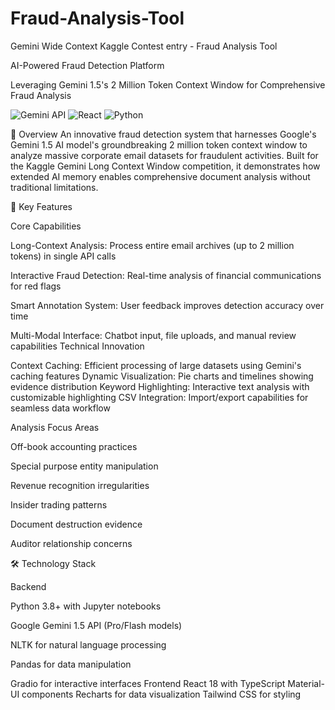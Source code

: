 # Fraud-Analysis-Tool
Gemini Wide Context Kaggle Contest entry - Fraud Analysis Tool

AI-Powered Fraud Detection Platform

Leveraging Gemini 1.5's 2 Million Token Context Window for Comprehensive Fraud Analysis

![Gemini API](https://img.shields.io/badge/Gemini-1.5-orange)
![React](https://img.shields.io/badge/React-18-blue)
![Python](https://img.shields.io/badge/Python-3.8+-green)

🌟 Overview
An innovative fraud detection system that harnesses Google's Gemini 1.5 AI model's groundbreaking 2 million token context window to analyze massive corporate email datasets for fraudulent activities. Built for the Kaggle Gemini Long Context Window competition, it demonstrates how extended AI memory enables comprehensive document analysis without traditional limitations.

🚀 Key Features

Core Capabilities

Long-Context Analysis: Process entire email archives (up to 2 million tokens) in single API calls

Interactive Fraud Detection: Real-time analysis of financial communications for red flags

Smart Annotation System: User feedback improves detection accuracy over time

Multi-Modal Interface: Chatbot input, file uploads, and manual review capabilities
Technical Innovation

Context Caching: Efficient processing of large datasets using Gemini's caching features
Dynamic Visualization: Pie charts and timelines showing evidence distribution
Keyword Highlighting: Interactive text analysis with customizable highlighting
CSV Integration: Import/export capabilities for seamless data workflow

Analysis Focus Areas

Off-book accounting practices

Special purpose entity manipulation

Revenue recognition irregularities

Insider trading patterns

Document destruction evidence

Auditor relationship concerns

🛠️ Technology Stack

Backend

Python 3.8+ with Jupyter notebooks

Google Gemini 1.5 API (Pro/Flash models)

NLTK for natural language processing

Pandas for data manipulation

Gradio for interactive interfaces
Frontend
React 18 with TypeScript
Material-UI components
Recharts for data visualization
Tailwind CSS for styling
